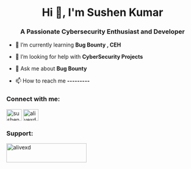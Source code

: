 <h1 align="center">Hi 👋, I'm Sushen Kumar</h1>
<h3 align="center">A Passionate Cybersecurity Enthusiast and Developer</h3>

- 🌱 I’m currently learning **Bug Bounty , CEH**

- 🤝 I’m looking for help with **CyberSecurity Projects**

- 💬 Ask me about **Bug Bounty**

- 📫 How to reach me **---------**

<h3 align="left">Connect with me:</h3>
<p align="left">
<a href="https://instagram.com/sushen.pvt" target="blank"><img align="center" src="https://raw.githubusercontent.com/rahuldkjain/github-profile-readme-generator/master/src/images/icons/Social/instagram.svg" alt="sushen.pvt" height="30" width="40" /></a>
<a href="https://www.hackerrank.com/alivexd" target="blank"><img align="center" src="https://raw.githubusercontent.com/rahuldkjain/github-profile-readme-generator/master/src/images/icons/Social/hackerrank.svg" alt="alivexd" height="30" width="40" /></a>
</p>


  <h3 align="left">Support:</h3>
<p><a href="https://www.buymeacoffee.com/alivexd"> <img align="left" src="https://cdn.buymeacoffee.com/buttons/v2/default-yellow.png" height="50" width="210" alt="alivexd" /></a></p><br><br>
